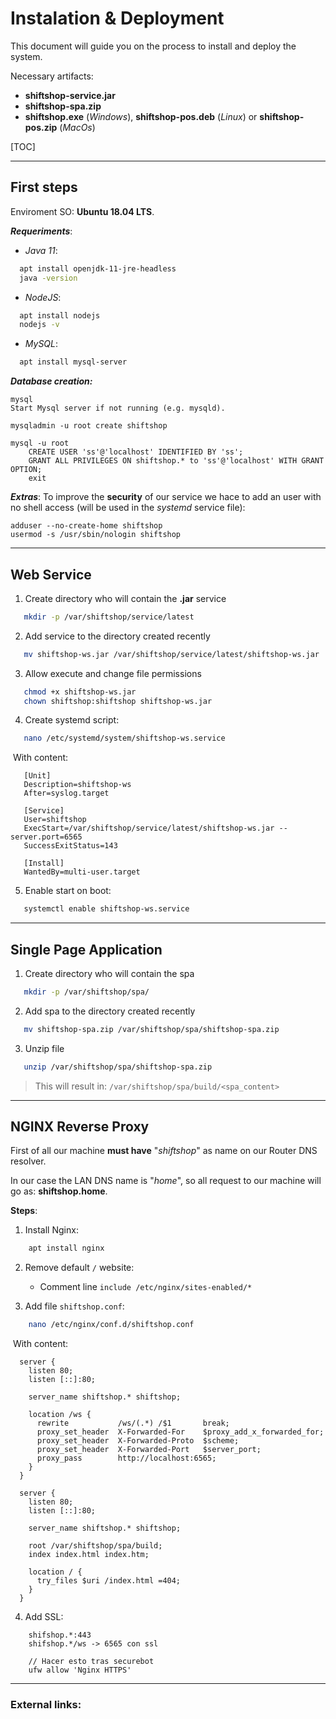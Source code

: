 # Instalation & Deployment

This document will guide you on the process to install and deploy the system. 

Necessary artifacts:

- **shiftshop-service.jar**
- **shiftshop-spa.zip**
- **shiftshop.exe** (*Windows*), **shiftshop-pos.deb** (*Linux*) or **shiftshop-pos.zip** (*MacOs*)

[TOC]
______

## First steps

Enviroment SO: **Ubuntu 18.04 LTS**.

***Requeriments***:

- *Java 11*:
```bash
  apt install openjdk-11-jre-headless
  java -version
```

- *NodeJS*:
```bash
  apt install nodejs
  nodejs -v
```

- *MySQL*:
```bash
  apt install mysql-server
```

***Database creation:***

```
mysql
Start Mysql server if not running (e.g. mysqld).

mysqladmin -u root create shiftshop

mysql -u root
    CREATE USER 'ss'@'localhost' IDENTIFIED BY 'ss';
    GRANT ALL PRIVILEGES ON shiftshop.* to 'ss'@'localhost' WITH GRANT OPTION;
    exit
```

***Extras***: To improve the **security** of our service we hace to add an user with no shell access (will be used in the *systemd* service file):
```
adduser --no-create-home shiftshop
usermod -s /usr/sbin/nologin shiftshop
```



------

## Web Service

1. Create directory who will contain the **.jar** service
```bash
   mkdir -p /var/shiftshop/service/latest
```

2. Add service to the directory created recently
```bash
   mv shiftshop-ws.jar /var/shiftshop/service/latest/shiftshop-ws.jar
```

3. Allow execute and change file permissions
```bash
   chmod +x shiftshop-ws.jar
   chown shiftshop:shiftshop shiftshop-ws.jar
```

4. Create systemd script:
```bash
   nano /etc/systemd/system/shiftshop-ws.service
```

​       With content:

```
   [Unit]
   Description=shiftshop-ws
   After=syslog.target
   
   [Service]
   User=shiftshop
   ExecStart=/var/shiftshop/service/latest/shiftshop-ws.jar --server.port=6565
   SuccessExitStatus=143
   
   [Install]
   WantedBy=multi-user.target
```

5. Enable start on boot:
```bash
   systemctl enable shiftshop-ws.service
```



------

## Single Page Application

1. Create directory who will contain the spa
```bash
   mkdir -p /var/shiftshop/spa/
```

2. Add spa to the directory created recently
```bash
   mv shiftshop-spa.zip /var/shiftshop/spa/shiftshop-spa.zip
```

3. Unzip file
```bash
   unzip /var/shiftshop/spa/shiftshop-spa.zip
```
> This will result in: `/var/shiftshop/spa/build/<spa_content>`



------

## NGINX Reverse Proxy

First of all our machine **must have** "*shiftshop*" as name on our Router DNS resolver.

In our case the LAN DNS name is "*home*", so all request to our machine will go as: **shiftshop.home**.

**Steps**:

1. Install Nginx:
```bash
	apt install nginx
```

2. Remove default `/` website:

   - Comment line `include /etc/nginx/sites-enabled/*`

3. Add file `shiftshop.conf`:
```bash
	nano /etc/nginx/conf.d/shiftshop.conf
```

​       With content:

```
  server {
    listen 80;
    listen [::]:80;

    server_name shiftshop.* shiftshop;

    location /ws {
      rewrite           /ws/(.*) /$1       break;
      proxy_set_header  X-Forwarded-For    $proxy_add_x_forwarded_for;
      proxy_set_header  X-Forwarded-Proto  $scheme;
      proxy_set_header  X-Forwarded-Port   $server_port;
      proxy_pass        http://localhost:6565;
    }
  }

  server {
    listen 80;
    listen [::]:80;

    server_name shiftshop.* shiftshop;

    root /var/shiftshop/spa/build;
    index index.html index.htm;

    location / {
      try_files $uri /index.html =404;
    }
  }
```

4. Add SSL:
```
	shifshop.*:443
	shifshop.*/ws -> 6565 con ssl
	
	// Hacer esto tras securebot
	ufw allow 'Nginx HTTPS'
```



-----

### External links:

[Java11]: https://www.digitalocean.com/community/tutorials/como-instalar-java-con-apt-en-ubuntu-18-04-es	"Install Java 11 - Ubuntu 18.04"
[NodeJS]: https://www.digitalocean.com/community/tutorials/how-to-install-node-js-on-ubuntu-18-04	"Install NodeJS - Ubuntu 18.04"
[MySQL]: https://www.digitalocean.com/community/tutorials/how-to-install-mysql-on-ubuntu-18-04	"Install MySQL - Ubuntu 18.04"
